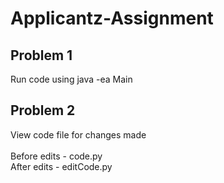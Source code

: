 # Applicantz-Assignment

## Problem 1
Run code using java -ea Main

## Problem 2 
View code file for changes made <br /><br />
Before edits - code.py <br />
After edits - editCode.py
